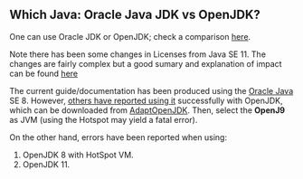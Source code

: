 ## Which Java: Oracle Java JDK vs OpenJDK?

One can use Oracle JDK or OpenJDK; check a comparison [here](https://www.baeldung.com/oracle-jdk-vs-openjdk).

Note there has been some changes in Licenses from Java SE 11. The changes are fairly complex but a good sumary and explanation of impact can be found [here](https://blog.jetbrains.com/idea/2018/09/using-java-11-in-production-important-things-to-know/)

The current guide/documentation has been produced using the [Oracle Java](https://www.oracle.com/java/) SE 8. However, [others have reported using it](https://github.com/ssardina-research/packages-jpl/issues/23) successfully with OpenJDK, which can be downloaded from [AdaptOpenJDK](https://adoptopenjdk.net/).  Then, select the **OpenJ9** as JVM (using the Hotspot may yield a fatal error).

On the other hand, errors have been reported when using:

1. OpenJDK 8 with HotSpot VM.
2. OpenJDK 11.





